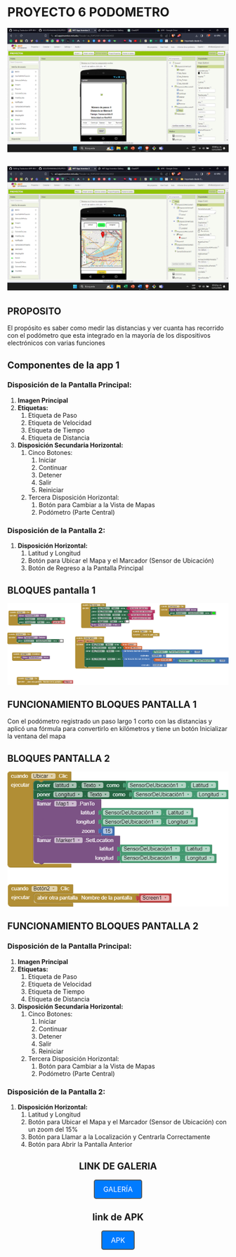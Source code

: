 # PROYECTO 6 PODOMETRO

![Captura de pantalla de un celular Descripción generada automáticamente](media/49662e4740d42e20f2569164afc95f9d.png)

## ![Interfaz de usuario gráfica, Aplicación Descripción generada automáticamente](media/dbff22189ef7645d9ce0164f47282bab.png)

## PROPOSITO

El propósito es saber como medir las distancias y ver cuanta has recorrido con el podómetro que esta integrado en la mayoría de los dispositivos electrónicos con varias funciones

## 

## Componentes de la app 1

### Disposición de la Pantalla Principal:

1.  **Imagen Principal**
2.  **Etiquetas:**
    1.  Etiqueta de Paso
    2.  Etiqueta de Velocidad
    3.  Etiqueta de Tiempo
    4.  Etiqueta de Distancia
3.  **Disposición Secundaria Horizontal:**
    1.  Cinco Botones:
        1.  Iniciar
        2.  Continuar
        3.  Detener
        4.  Salir
        5.  Reiniciar
    2.  Tercera Disposición Horizontal:
        1.  Botón para Cambiar a la Vista de Mapas
        2.  Podómetro (Parte Central)

### Disposición de la Pantalla 2:

1.  **Disposición Horizontal:**
    1.  Latitud y Longitud
    2.  Botón para Ubicar el Mapa y el Marcador (Sensor de Ubicación)
    3.  Botón de Regreso a la Pantalla Principal

## 

## 

## 

## 

## 

## 

## 

## 

## 

## BLOQUES pantalla 1

![Interfaz de usuario gráfica Descripción generada automáticamente](media/6830c0f031fc2c8f592dc375dd5bc95e.png)

## FUNCIONAMIENTO BLOQUES PANTALLA 1

Con el podómetro registrado un paso largo 1 corto con las distancias y aplicó una fórmula para convertirlo en kilómetros y tiene un botón Inicializar la ventana del mapa

## 

## 

## 

## 

## 

## 

## 

## 

## BLOQUES PANTALLA 2

![Interfaz de usuario gráfica, Texto, Aplicación, Chat o mensaje de texto Descripción generada automáticamente](media/2f96ecdfe35cf8ed4b2e9393579433e6.png)

## 

## 

## 

## 

## FUNCIONAMIENTO BLOQUES PANTALLA 2

### Disposición de la Pantalla Principal:

1.  **Imagen Principal**
2.  **Etiquetas:**
    1.  Etiqueta de Paso
    2.  Etiqueta de Velocidad
    3.  Etiqueta de Tiempo
    4.  Etiqueta de Distancia
3.  **Disposición Secundaria Horizontal:**
    1.  Cinco Botones:
        1.  Iniciar
        2.  Continuar
        3.  Detener
        4.  Salir
        5.  Reiniciar
    2.  Tercera Disposición Horizontal:
        1.  Botón para Cambiar a la Vista de Mapas
        2.  Podómetro (Parte Central)

### Disposición de la Pantalla 2:

1.  **Disposición Horizontal:**
    1.  Latitud y Longitud
    2.  Botón para Ubicar el Mapa y el Marcador (Sensor de Ubicación) con un zoom del 15%
    3.  Botón para Llamar a la Localización y Centrarla Correctamente
    4.  Botón para Abrir la Pantalla Anterior

## 
<center>

## LINK DE GALERIA
<a href="https://gallery.appinventor.mit.edu/?galleryid=8404cce3-b559-47c3-b57e-8a46c4ed114c" style="text-decoration: none; display: inline-block; padding: 10px 20px; border: 2px solid #555; border-radius: 5px; background-color: #007bff; color: #fff; font-size: 16px;" rel="noopener">
  GALERÍA
</a>

## link de APK
<a href="https://drive.google.com/file/d/1iAlzW7utpeQ5OpoXYcSaL71drfg1rCVF/view?usp=sharing" style="text-decoration: none; display: inline-block; padding: 10px 20px; border: 2px solid #555; border-radius: 5px; background-color: #007bff; color: #fff; font-size: 16px;" rel="noopener">
  APK
</a>

</center>
